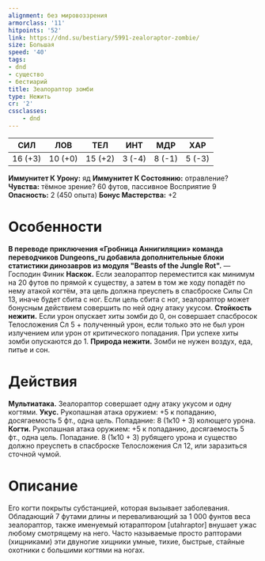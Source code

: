 ```yaml
---
alignment: без мировоззрения
armorclass: '11'
hitpoints: '52'
link: https://dnd.su/bestiary/5991-zealoraptor-zombie/
size: Большая
speed: '40'
tags:
- dnd
- существо
- бестиарий
title: Зеалораптор зомби
type: Нежить
cr: '2'
cssclasses:
    - dnd
---
```



| СИЛ | ЛОВ | ТЕЛ | ИНТ | МДР | ХАР |
|---|---|---|---|---|---|
| 16 (+3) | 10 (+0) | 15 (+2) | 3 (-4) | 8 (-1) | 5 (-3) |
**Иммунитет К Урону:** яд
**Иммунитет К Состоянию:** отравление?
**Чувства:** тёмное зрение? 60 футов, пассивное Восприятие 9
**Опасность:** 2 (450 опыта)
**Бонус Мастерства:** +2


# Особенности
**В переводе приключения «Гробница Аннигиляции» команда переводчиков Dungeons_ru добавила дополнительные блоки статистики динозавров из модуля "Beasts of the Jungle Rot".** 
— Господин Финик
**Наскок.** Если зеалораптор переместится как минимум на 20 футов по прямой к существу, а затем в том же ходу попадёт по нему атакой когтём, эта цель должна преуспеть в спасброске Силы Сл 13, иначе будет сбита с ног. Если цель сбита с ног, зеалораптор может бонусным действием совершить по ней одну атаку укусом.
**Стойкость нежити.** Если урон опускает хиты зомби до 0, он совершает спасбросок Телосложения Сл 5 + полученный урон, если только это не был урон излучением или урон от критического попадания. При успехе хиты зомби опускаются до 1.
**Природа нежити.** Зомби не нужен воздух, еда, питье и сон.


# Действия
**Мультиатака.** Зеалораптор совершает одну атаку укусом и одну когтями.
**Укус.** Рукопашная атака оружием: +5 к попаданию, досягаемость 5 фт., одна цель. Попадание: 8 (1к10 + 3) колющего урона.
**Когти.** Рукопашная атака оружием: +5 к попаданию, досягаемость 5 фт., одна цель. Попадание. 8 (1к10 + 3) рубящего урона и существо должно преуспеть в спасброске Телосложения Сл 12, или заразиться сточной чумой.


# Описание
Его когти покрыты субстанцией, которая вызывает заболевания.  Обладающий 7 футами длины и переваливающий за 1 000 фунтов веса зеалораптор, также именуемый ютараптором [utahraptor] внушает ужас любому смотрящему на него. Часто называемые просто рапторами (хищниками) эти двуногие хищники умные, тихие, быстрые, стайные охотники с большими когтями на ногах.